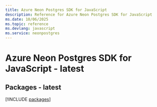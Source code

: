 ```yaml
---
title: Azure Neon Postgres SDK for JavaScript
description: Reference for Azure Neon Postgres SDK for JavaScript
ms.date: 10/06/2025
ms.topic: reference
ms.devlang: javascript
ms.service: neonpostgres
---
```

# Azure Neon Postgres SDK for JavaScript - latest
## Packages - latest
[!INCLUDE [packages](neon-postgres-index.md)]